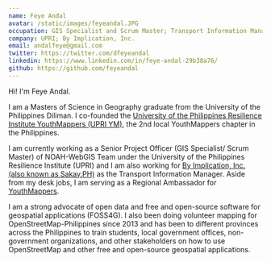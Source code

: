 ```yaml
---
name: Feye Andal
avatar: /static/images/feyeandal.JPG
occupation: GIS Specialist and Scrum Master; Transport Information Manager
company: UPRI; By Implication, Inc.
email: andalfeye@gmail.com
twitter: https://twitter.com/dfeyeandal
linkedin: https://www.linkedin.com/in/feye-andal-29b38a76/
github: https://github.com/feyeandal
---
```


Hi! I'm Feye Andal.

I am a Masters of Science in Geography graduate from the University of the Philippines Diliman. I co-founded the [University of the Philippines Resilience Institute YouthMappers (UPRI YM)](https://www.facebook.com/UPRIYouthMappers/), the 2nd local YouthMappers chapter in the Philippines.

I am currently working as a Senior Project Officer (GIS Specialist/ Scrum Master) of NOAH-WebGIS Team under the University of the Philippines Resilience Institute (UPRI) and I am also working for [By Implication, Inc. (also known as Sakay.PH)](https://byimplication.com/) as the Transport Information Manager. Aside from my desk jobs, I am serving as a Regional Ambassador for [YouthMappers](https://youthmappers.org).

I am a strong advocate of open data and free and open-source software for geospatial applications (FOSS4G). I also been doing volunteer mapping for OpenStreetMap-Philippines since 2013 and has been to different provinces across the Philippines to train students, local government offices, non-government organizations, and other stakeholders on how to use OpenStreetMap and other free and open-source geospatial applications.

